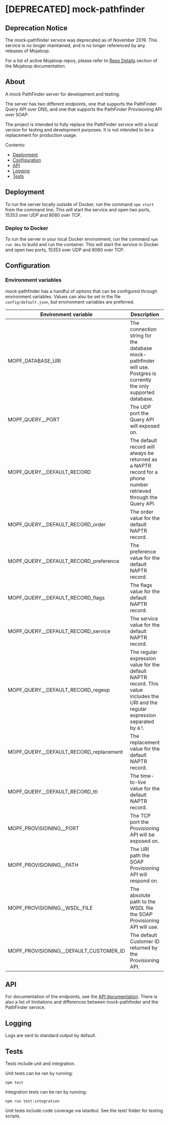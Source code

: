 # [DEPRECATED] mock-pathfinder

## Deprecation Notice

The mock-pathfinder service was deprecated as of November 2019. This service is no longer maintained, and is no longer referenced by any releases of Mojaloop.

For a list of active Mojaloop repos, please refer to [Repo Details](https://mojaloop.io/documentation/repositories/) section of the Mojaloop documentation.

## About
A mock PathFinder server for development and testing. 

The server has two different endpoints, one that supports the PathFinder Query API over DNS, and one that supports the PathFinder Provisioning API over SOAP.

The project is intended to fully replace the PathFinder service with a local version for testing and development purposes. It is not intended to be a replacement for production usage.

Contents:

- [Deployment](#deployment)
- [Configuration](#configuration)
- [API](#api)
- [Logging](#logging)
- [Tests](#tests)

## Deployment

To run the server locally outside of Docker, run the command `npm start` from the command line. This will start the service and open two ports, 15353 over UDP and 8080 over TCP.

### Deploy to Docker

To run the server in your local Docker environment, run the command `npm run dev` to build and run the container. This will start the service in Docker and open two ports, 15353 over UDP and 8080 over TCP.

## Configuration

### Environment variables
mock-pathfinder has a handful of options that can be configured through environment variables. Values can also be set in the file `config/default.json`, but environment variables are preferred.

| Environment variable | Description | Default values | Example values |
| -------------------- | ----------- | ------ | ------ |
| MOPF\_DATABASE\_URI | The connection string for the database mock-pathfinder will use. Postgres is currently the only supported database. | n/a | postgres://\<username>:\<password>@localhost:5678/mock_pathfinder |
| MOPF\_QUERY\__PORT | The UDP port the Query API will exposed on. | 15353 | 15353
| MOPF\_QUERY\_\_DEFAULT\_RECORD | The default record will always be returned as a NAPTR record for a phone number retrieved through the Query API. | | |
| MOPF\_QUERY\_\_DEFAULT\_RECORD\_order | The order value for the default NAPTR record. | 10 | 1 |
| MOPF\_QUERY\_\_DEFAULT\_RECORD\_preference | The preference value for the default NAPTR record. | 50 | 30 |
| MOPF\_QUERY\_\_DEFAULT\_RECORD\_flags | The flags value for the default NAPTR record. | u | u |
| MOPF\_QUERY\_\_DEFAULT\_RECORD\_service | The service value for the default NAPTR record. | E2U+pstn:tel | |
| MOPF\_QUERY\_\_DEFAULT\_RECORD\_regexp | The regular expression value for the default NAPTR record. This value includes the URI and the regular expression separated by a !. | !^(.*)$!tel:\\1;q_stat=102! | |
| MOPF\_QUERY\_\_DEFAULT\_RECORD\_replacement | The replacement value for the default NAPTR record. |  |  |
| MOPF\_QUERY\_\_DEFAULT\_RECORD\_ttl | The time-to-live value for the default NAPTR record. | 900 | 300 |
| MOPF\_PROVISIONING\__PORT | The TCP port the Provisioning API will be exposed on. | 8080 | 8080 |
| MOPF\_PROVISIONING\__PATH | The URI path the SOAP Provisioning API will respond on. | /nrs-pi/services/SIPIX/SendRequest | |
| MOPF\_PROVISIONING\_\_WSDL_FILE | The absolute path to the WSDL file the SOAP Provisioning API will use. | ./sipix-2.0.0.wsdl | |
| MOPF\_PROVISIONING\_\_DEFAULT\_CUSTOMER\_ID | The default Customer ID returned by the Provisioning API. | 1234 | 1234 |

## API

For documentation of the endpoints, see the [API documentation](API.md). There is also a list of limitations and differences between mock-pathfinder and the PathFinder service.

## Logging

Logs are sent to standard output by default.

## Tests

Tests include unit and integration.

    
Unit tests can be ran by running:



    npm test
    
Integration tests can be ran by running:



    npm run test:integration


Unit tests include code coverage via istanbul. See the test/ folder for testing scripts.